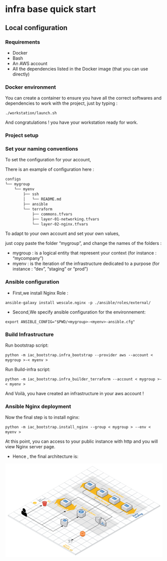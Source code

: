 # infra base quick start

## Local configuration

### Requirements

- Docker
- Bash
- An AWS account
- All the dependencies listed in the Docker image (that you can use directly)

### Docker environment

You can create a container to ensure you have all the correct softwares
and dependencies to work with the project, just by typing :

    ./workstation/launch.sh

And congratulations ! you have your workstation ready for work.

### Project setup

### Set your naming conventions

To set the configuration for your account,

There is an example of configuration here :

    configs
    └── mygroup
        └── myenv
            ├── ssh
            │   └── README.md
            ├── ansible
            └── terraform
                ├── commons.tfvars
                ├── layer-01-networking.tfvars
                └── layer-02-nginx.tfvars

To adapt to your own account and set your own values,

just copy paste the folder “mygroup”, and change the names of the
folders :

- mygroup : is a logical entity that represent your context (for instance : “mycompany”)
- myenv : is the iteration of the infrastructure dedicated to a purpose (for instance : “dev”, “staging” or “prod”)

### Ansible configuration

- First,we install Nginx Role :

<!-- -->

    ansible-galaxy install wescale.nginx -p ./ansible/roles/external/

- Second,We specify ansible configuration for the environnement:

<!-- -->

    export ANSIBLE_CONFIG="$PWD/<mygroup>-<myenv>-ansible.cfg"

### Build Infrastructure

Run bootstrap script:

<!-- -->

    python -m iac_bootstrap.infra_bootstrap --provider aws --account < mygroup >-< myenv >

Run Build-infra script:

    python -m iac_bootstrap.infra_builder_terraform --account < mygroup >-< myenv >

And Voilà, you have created an infrastructure in your aws account !

### Ansible Nginx deployment

Now the final step is to install nginx:

    python -m iac_bootstrap.install_nginx --group < mygroup > --env < myenv >

At this point, you can access to your public instance with http and you will view Nginx server page.

- Hence , the final architecture is:

![image](./architecture.png)
